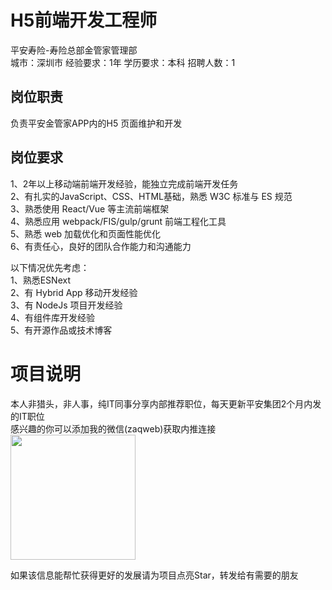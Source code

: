 # H5前端开发工程师
平安寿险-寿险总部金管家管理部  
城市：深圳市 经验要求：1年 学历要求：本科  招聘人数：1

## 岗位职责
负责平安金管家APP内的H5 页面维护和开发

## 岗位要求
1、2年以上移动端前端开发经验，能独立完成前端开发任务   
2、有扎实的JavaScript、CSS、HTML基础，熟悉 W3C 标准与 ES 规范   
3、熟悉使用 React/Vue 等主流前端框架   
4、熟悉应用 webpack/FIS/gulp/grunt 前端工程化工具   
5、熟悉 web 加载优化和页面性能优化   
6、有责任心，良好的团队合作能力和沟通能力   
    
以下情况优先考虑：   
1、熟悉ESNext   
2、有 Hybrid App 移动开发经验   
3、有 NodeJs 项目开发经验   
4、有组件库开发经验   
5、有开源作品或技术博客

# 项目说明

本人非猎头，非人事，纯IT同事分享内部推荐职位，每天更新平安集团2个月内发的IT职位  
感兴趣的你可以添加我的微信(zaqweb)获取内推连接  
<img src="https://github.com/zaqweb/PA-IT-JOBS/blob/master/WechatICode.jpeg"  height="200" width="200">

如果该信息能帮忙获得更好的发展请为项目点亮Star，转发给有需要的朋友




